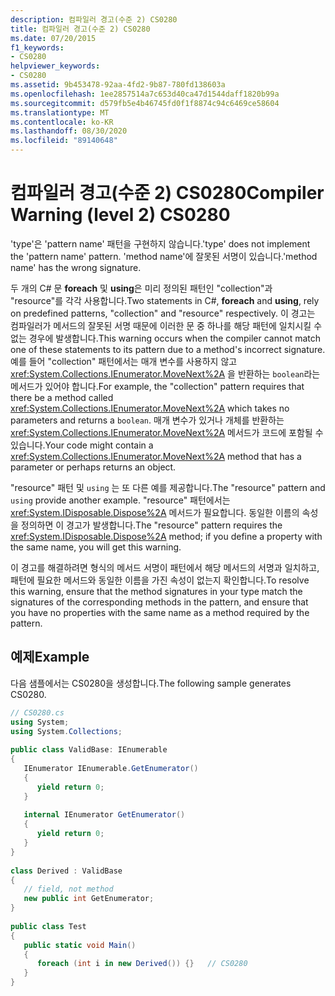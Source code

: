 ```yaml
---
description: 컴파일러 경고(수준 2) CS0280
title: 컴파일러 경고(수준 2) CS0280
ms.date: 07/20/2015
f1_keywords:
- CS0280
helpviewer_keywords:
- CS0280
ms.assetid: 9b453478-92aa-4fd2-9b87-780fd138603a
ms.openlocfilehash: 1ee2857514a7c653d40ca47d1544daff1820b99a
ms.sourcegitcommit: d579fb5e4b46745fd0f1f8874c94c6469ce58604
ms.translationtype: MT
ms.contentlocale: ko-KR
ms.lasthandoff: 08/30/2020
ms.locfileid: "89140648"
---
```

# <a name="compiler-warning-level-2-cs0280"></a><span data-ttu-id="ab986-103">컴파일러 경고(수준 2) CS0280</span><span class="sxs-lookup"><span data-stu-id="ab986-103">Compiler Warning (level 2) CS0280</span></span>
<span data-ttu-id="ab986-104">'type'은 'pattern name' 패턴을 구현하지 않습니다.</span><span class="sxs-lookup"><span data-stu-id="ab986-104">'type' does not implement the 'pattern name' pattern.</span></span> <span data-ttu-id="ab986-105">'method name'에 잘못된 서명이 있습니다.</span><span class="sxs-lookup"><span data-stu-id="ab986-105">'method name' has the wrong signature.</span></span>  
  
 <span data-ttu-id="ab986-106">두 개의 C# 문 **foreach** 및 **using**은 미리 정의된 패턴인 "collection"과 "resource"를 각각 사용합니다.</span><span class="sxs-lookup"><span data-stu-id="ab986-106">Two statements in C#, **foreach** and **using**, rely on predefined patterns, "collection" and "resource" respectively.</span></span> <span data-ttu-id="ab986-107">이 경고는 컴파일러가 메서드의 잘못된 서명 때문에 이러한 문 중 하나를 해당 패턴에 일치시킬 수 없는 경우에 발생합니다.</span><span class="sxs-lookup"><span data-stu-id="ab986-107">This warning occurs when the compiler cannot match one of these statements to its pattern due to a method's incorrect signature.</span></span> <span data-ttu-id="ab986-108">예를 들어 "collection" 패턴에서는 매개 변수를 사용하지 않고 <xref:System.Collections.IEnumerator.MoveNext%2A> 을 반환하는 `boolean`라는 메서드가 있어야 합니다.</span><span class="sxs-lookup"><span data-stu-id="ab986-108">For example, the "collection" pattern requires that there be a method called <xref:System.Collections.IEnumerator.MoveNext%2A> which takes no parameters and returns a `boolean`.</span></span> <span data-ttu-id="ab986-109">매개 변수가 있거나 개체를 반환하는 <xref:System.Collections.IEnumerator.MoveNext%2A> 메서드가 코드에 포함될 수 있습니다.</span><span class="sxs-lookup"><span data-stu-id="ab986-109">Your code might contain a <xref:System.Collections.IEnumerator.MoveNext%2A> method that has a parameter or perhaps returns an object.</span></span>  
  
 <span data-ttu-id="ab986-110">"resource" 패턴 및 `using` 는 또 다른 예를 제공합니다.</span><span class="sxs-lookup"><span data-stu-id="ab986-110">The "resource" pattern and `using` provide another example.</span></span> <span data-ttu-id="ab986-111">"resource" 패턴에서는 <xref:System.IDisposable.Dispose%2A> 메서드가 필요합니다. 동일한 이름의 속성을 정의하면 이 경고가 발생합니다.</span><span class="sxs-lookup"><span data-stu-id="ab986-111">The "resource" pattern requires the <xref:System.IDisposable.Dispose%2A> method; if you define a property with the same name, you will get this warning.</span></span>  
  
 <span data-ttu-id="ab986-112">이 경고를 해결하려면 형식의 메서드 서명이 패턴에서 해당 메서드의 서명과 일치하고, 패턴에 필요한 메서드와 동일한 이름을 가진 속성이 없는지 확인합니다.</span><span class="sxs-lookup"><span data-stu-id="ab986-112">To resolve this warning, ensure that the method signatures in your type match the signatures of the corresponding methods in the pattern, and ensure that you have no properties with the same name as a method required by the pattern.</span></span>  
  
## <a name="example"></a><span data-ttu-id="ab986-113">예제</span><span class="sxs-lookup"><span data-stu-id="ab986-113">Example</span></span>  
 <span data-ttu-id="ab986-114">다음 샘플에서는 CS0280을 생성합니다.</span><span class="sxs-lookup"><span data-stu-id="ab986-114">The following sample generates CS0280.</span></span>  
  
```csharp  
// CS0280.cs  
using System;  
using System.Collections;  
  
public class ValidBase: IEnumerable  
{  
   IEnumerator IEnumerable.GetEnumerator()  
   {  
      yield return 0;  
   }  
  
   internal IEnumerator GetEnumerator()  
   {  
      yield return 0;  
   }  
}  
  
class Derived : ValidBase  
{  
   // field, not method  
   new public int GetEnumerator;  
}  
  
public class Test  
{  
   public static void Main()  
   {  
      foreach (int i in new Derived()) {}   // CS0280  
   }  
}  
```
